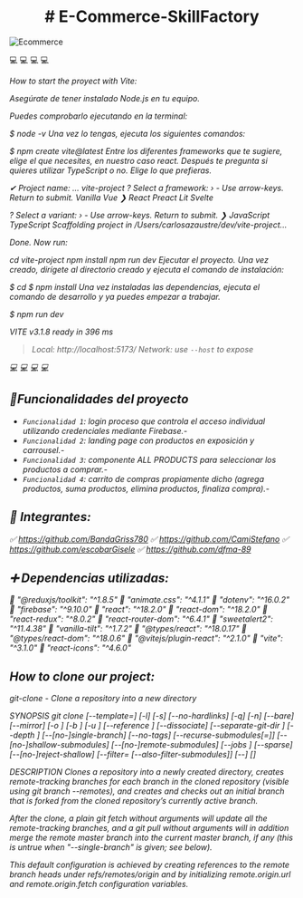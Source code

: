 <h1 align="center"> # E-Commerce-SkillFactory </h1>

![Ecommerce](https://user-images.githubusercontent.com/74610866/202795570-6751f7d9-21db-47fe-8935-51a32e5987cb.png)

:computer: :computer: :computer: :computer:

<em> How to start the proyect with Vite: <em>

Asegúrate de tener instalado Node.js en tu equipo.

Puedes comprobarlo ejecutando en la terminal:

$ node -v
Una vez lo tengas, ejecuta los siguientes comandos:

$ npm create vite@latest <nombre-de-mi-proyecto>
Entre los diferentes frameworks que te sugiere, elige el que necesites, en nuestro caso react. Después te pregunta si quieres utilizar TypeScript o no. Elige lo que prefieras.

✔ Project name: … vite-project
? Select a framework: › - Use arrow-keys. Return to submit.
Vanilla
Vue
❯ React
Preact
Lit
Svelte

? Select a variant: › - Use arrow-keys. Return to submit.
❯ JavaScript
TypeScript
Scaffolding project in /Users/carlosazaustre/dev/vite-project...

Done. Now run:

cd vite-project
npm install
npm run dev
Ejecutar el proyecto.
Una vez creado, dirígete al directorio creado y ejecuta el comando de instalación:

$ cd <nombre-de-mi-proyecto>
$ npm install
Una vez instaladas las dependencias, ejecuta el comando de desarrollo y ya puedes empezar a trabajar.

$ npm run dev

VITE v3.1.8 ready in 396 ms

> Local: http://localhost:5173/
> Network: use `--host` to expose

:computer: :computer: :computer: :computer:

## :hammer:Funcionalidades del proyecto

- `Funcionalidad 1`: login proceso que controla el acceso individual utilizando credenciales mediante Firebase.-
- `Funcionalidad 2`: landing page con productos en exposición y carrousel.-
- `Funcionalidad 3`: componente ALL PRODUCTS para seleccionar los productos a comprar.-
- `Funcionalidad 4`: carrito de compras propiamente dicho (agrega productos, suma productos, elimina productos, finaliza compra).-

## :busts_in_silhouette: Integrantes:

:white_check_mark: https://github.com/BandaGriss780
:white_check_mark: https://github.com/CamiStefano
:white_check_mark: https://github.com/escobarGisele
:white_check_mark: https://github.com/dfma-89

## :heavy_plus_sign: Dependencias utilizadas:

:red_circle: "@reduxjs/toolkit": "^1.8.5"
:red_circle: "animate.css": "^4.1.1"
:red_circle: "dotenv": "^16.0.2"
:red_circle: "firebase": "^9.10.0"
:red_circle: "react": "^18.2.0"
:red_circle: "react-dom": "^18.2.0"
:red_circle: "react-redux": "^8.0.2"
:red_circle: "react-router-dom": "^6.4.1"
:red_circle: "sweetalert2": "^11.4.38"
:red_circle: "vanilla-tilt": "^1.7.2"
:red_circle: "@types/react": "^18.0.17"
:red_circle: "@types/react-dom": "^18.0.6"
:red_circle: "@vitejs/plugin-react": "^2.1.0"
:red_circle: "vite": "^3.1.0"
:red_circle: "react-icons": "^4.6.0"

## How to clone our project:

git-clone - Clone a repository into a new directory

SYNOPSIS git clone [--template=] [-l] [-s] [--no-hardlinks] [-q] [-n] [--bare] [--mirror] [-o ] [-b ] [-u ] [--reference ] [--dissociate] [--separate-git-dir ] [--depth ] [--[no-]single-branch] [--no-tags] [--recurse-submodules[=]] [--[no-]shallow-submodules] [--[no-]remote-submodules] [--jobs ] [--sparse] [--[no-]reject-shallow] [--filter= [--also-filter-submodules]] [--] []

DESCRIPTION Clones a repository into a newly created directory, creates remote-tracking branches for each branch in the cloned repository (visible using git branch --remotes), and creates and checks out an initial branch that is forked from the cloned repository’s currently active branch.

After the clone, a plain git fetch without arguments will update all the remote-tracking branches, and a git pull without arguments will in addition merge the remote master branch into the current master branch, if any (this is untrue when "--single-branch" is given; see below).

This default configuration is achieved by creating references to the remote branch heads under refs/remotes/origin and by initializing remote.origin.url and remote.origin.fetch configuration variables.
